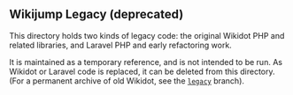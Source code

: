 ## Wikijump Legacy (deprecated)

This directory holds two kinds of legacy code: the original Wikidot PHP and related libraries, and Laravel PHP and early refactoring work.

It is maintained as a temporary reference, and is not intended to be run. As Wikidot or Laravel code is replaced, it can be deleted from this directory. (For a permanent archive of old Wikidot, see the [`legacy`](https://github.com/scpwiki/wikijump/tree/legacy) branch).
